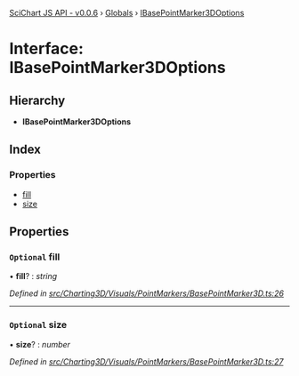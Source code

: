 [SciChart JS API - v0.0.6](../README.md) › [Globals](../globals.md) › [IBasePointMarker3DOptions](ibasepointmarker3doptions.md)

# Interface: IBasePointMarker3DOptions

## Hierarchy

* **IBasePointMarker3DOptions**

## Index

### Properties

* [fill](ibasepointmarker3doptions.md#optional-fill)
* [size](ibasepointmarker3doptions.md#optional-size)

## Properties

### `Optional` fill

• **fill**? : *string*

*Defined in [src/Charting3D/Visuals/PointMarkers/BasePointMarker3D.ts:26](https://github.com/ABTSoftware/SciChart.Dev/blob/f6fba97af2/Web/src/SciChart/src/Charting3D/Visuals/PointMarkers/BasePointMarker3D.ts#L26)*

___

### `Optional` size

• **size**? : *number*

*Defined in [src/Charting3D/Visuals/PointMarkers/BasePointMarker3D.ts:27](https://github.com/ABTSoftware/SciChart.Dev/blob/f6fba97af2/Web/src/SciChart/src/Charting3D/Visuals/PointMarkers/BasePointMarker3D.ts#L27)*
